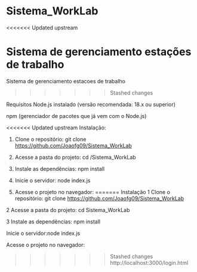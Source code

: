 # Sistema_WorkLab
<<<<<<< Updated upstream

Sistema de gerenciamento estações de trabalho
=======
Sistema de gerenciamento estacoes de trabalho
>>>>>>> Stashed changes

Requisitos
Node.js instalado (versão recomendada: 18.x ou superior)

npm (gerenciador de pacotes que já vem com o Node.js)

<<<<<<< Updated upstream
 Instalação:

1.  Clone o repositório:
git clone https://github.com/Joaofg09/Sistema_WorkLab

2. Acesse a pasta do projeto:
cd /Sistema_WorkLab

3. Instale as dependências:
npm install

4. Inicie o servidor: node index.js

5. Acesse o projeto no navegador:
=======
 Instalação
1 Clone o repositório:
git clone https://github.com/Joaofg09/Sistema_WorkLab

2 Acesse a pasta do projeto:
cd Sistema_WorkLab

3 Instale as dependências:
npm install

Inicie o servidor:node index.js

Acesse o projeto no navegador:
>>>>>>> Stashed changes
http://localhost:3000/login.html